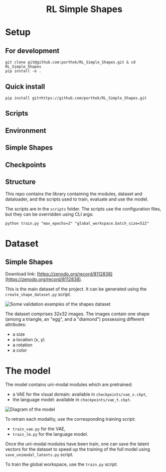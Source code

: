 <div align="center">
    <h1>RL Simple Shapes</h1>
</div>

# Setup

## For development

```
git clone git@github.com:porthok/RL_Simple_Shapes.git & cd RL_Simple_Shapes
pip install -e .
```

## Quick install

```
pip install git+https://github.com/porthok/RL_Simple_Shapes.git
```

## Scripts

## Environment

## Simple Shapes

## Checkpoints

## Structure

This repo contains the library containing the modules, dataset and dataloader,
and the scripts used to train,
evaluate and use the model.

The scripts are in the `scripts` folder.
The scripts use the configuration files, but they can be overridden using CLI
args:

```
python train.py "max_epochs=2" "global_workspace.batch_size=512"
```

# Dataset
## Simple Shapes
Download link: [https://zenodo.org/record/8112838](https://zenodo.org/record/8112838).

This is the main dataset of the project. It can be
generated using the `create_shape_dataset.py`
script.

![Some validation examples of the shapes dataset](images/shapes_dataset.png)

The dataset comprises 32x32 images. The images contain one shape (among a
triangle, an "egg", and a "diamond")
possessing different attributes:

- a size
- a location (x, y)
- a rotation
- a color

# The model

The model contains uni-modal modules which are pretrained:

- a VAE for the visual domain: available in `checkpoints/vae_v.ckpt`,
- the language model: available in `checkpoints/vae_t.ckpt`.

![Diagram of the model](images/model.png)

To retrain each modality, use the corresponding training script:

- `train_vae.py` for the VAE,
- `train_lm.py` for the language model.

Once the uni-modal modules have been train, one can save the latent vectors for
the dataset to speed up the training
of the full model using `save_unimodal_latents.py` script.

To train the global workspace, use the `train.py` script.
